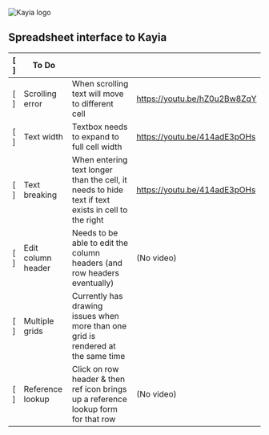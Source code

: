 ![Kayia logo](http://785369b995de124132d4-4015ae171f828765e3ea59ae37d1f977.r95.cf5.rackcdn.com/logo3.png)

## Spreadsheet interface to Kayia

| [ ] | To Do          		|                                 |                             |
|-----|-----------------------|-----------------------------|-----------------------------|
| [ ] | Scrolling error		| When scrolling text will move to different cell |  https://youtu.be/hZ0u2Bw8ZqY |
| [ ] | Text width			| Textbox needs to expand to full cell width | https://youtu.be/414adE3pOHs |
| [ ] | Text breaking			| When entering text longer than the cell, it needs to hide text if text exists in cell to the right | https://youtu.be/414adE3pOHs |
| [ ] | Edit column header	| Needs to be able to edit the column headers (and row headers eventually) | (No video) |
| [ ] | Multiple grids	| Currently has drawing issues when more than one grid is rendered at the same time | |
| [ ] | Reference lookup	| Click on row header & then ref icon brings up  a reference lookup form for that row | (No video) |
